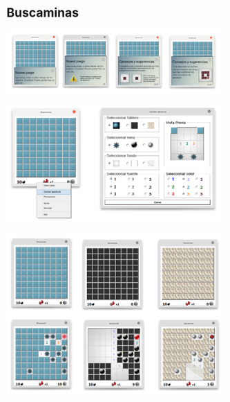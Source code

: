 ﻿# Buscaminas
![Preview](https://raw.githubusercontent.com/cedfer2/Buscaminas/master/miniaturas/ayuda.png)

![Preview](https://raw.githubusercontent.com/cedfer2/Buscaminas/master/miniaturas/personaliza0.png)

![Preview](https://raw.githubusercontent.com/cedfer2/Buscaminas/master/miniaturas/personaliza2.png)
